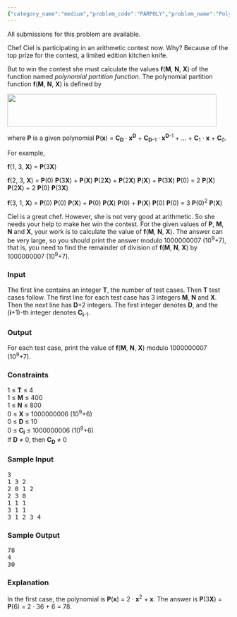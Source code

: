 ```yaml
---
{"category_name":"medium","problem_code":"PARPOLY","problem_name":"Polynomial Partition Function","languages_supported":{"0":"ADA","1":"ASM","2":"BASH","3":"BF","4":"C","5":"C99 strict","6":"CAML","7":"CLOJ","8":"CLPS","9":"CPP 4.3.2","10":"CPP 4.9.2","11":"CPP14","12":"CS2","13":"D","14":"ERL","15":"FORT","16":"FS","17":"GO","18":"HASK","19":"ICK","20":"ICON","21":"JAVA","22":"JS","23":"LISP clisp","24":"LISP sbcl","25":"LUA","26":"NEM","27":"NICE","28":"NODEJS","29":"PAS fpc","30":"PAS gpc","31":"PERL","32":"PERL6","33":"PHP","34":"PIKE","35":"PRLG","36":"PYTH","37":"PYTH 3.4","38":"RUBY","39":"SCALA","40":"SCM guile","41":"SCM qobi","42":"ST","43":"TCL","44":"TEXT","45":"WSPC"},"max_timelimit":7,"source_sizelimit":50000,"problem_author":"laycurse","problem_tester":"anton_lunyov","date_added":"2-09-2011","tags":{"0":"binomial","1":"dynamic","2":"june12","3":"laycurse","4":"medium"},"editorial_url":"http://discuss.codechef.com/problems/PARPOLY","time":{"view_start_date":1339403708,"submit_start_date":1339403708,"visible_start_date":1339407000,"end_date":1735669800},"layout":"problem"}
---
```

<span class="solution-visible-txt">All submissions for this problem are available.</span><p>
Chef Ciel is participating in an arithmetic contest now.
Why?
Because of the top prize for the contest, a limited edition kitchen knife.
</p>

<p>
But to win the contest she must calculate the values <strong>f</strong>(<strong>M</strong>, <strong>N</strong>, <strong>X</strong>) of the function named <i>polynomial partition function</i>.
The polynomial partition function <strong>f</strong>(<strong>M</strong>, <strong>N</strong>, <strong>X</strong>) is defined by
</p>
<img src="http://www.codechef.com/download/PARPOLY.png" width="474" height="74" /><br />
<p>
where <strong>P</strong> is a given polynomial <strong>P</strong>(<strong>x</strong>) = <strong>C</strong><sub><strong>D</strong></sub> · <strong>x</strong><sup><strong>D</strong></sup> + <strong>C</strong><sub><strong>D</strong>-1</sub> · <strong>x</strong><sup><strong>D</strong>-1</sup> + ... + <strong>C</strong><sub>1</sub> · <strong>x</strong> + <strong>C</strong><sub>0</sub>.
</p>

<p>
For example,
</p>
<p>
 <strong>f</strong>(1, 3, <strong>X</strong>) = <strong>P</strong>(3<strong>X</strong>)
</p>
<p>
 <strong>f</strong>(2, 3, <strong>X</strong>) = <strong>P</strong>(0) <strong>P</strong>(3<strong>X</strong>) + <strong>P</strong>(<strong>X</strong>) <strong>P</strong>(2<strong>X</strong>) + <strong>P</strong>(2<strong>X</strong>) <strong>P</strong>(<strong>X</strong>) + <strong>P</strong>(3<strong>X</strong>) <strong>P</strong>(0) = 2 <strong>P</strong>(<strong>X</strong>) <strong>P</strong>(2<strong>X</strong>) + 2 <strong>P</strong>(0) <strong>P</strong>(3<strong>X</strong>)
</p>
<p>
 <strong>f</strong>(3, 1, <strong>X</strong>) = <strong>P</strong>(0) <strong>P</strong>(0) <strong>P</strong>(<strong>X</strong>) + <strong>P</strong>(0) <strong>P</strong>(<strong>X</strong>) <strong>P</strong>(0) + <strong>P</strong>(<strong>X</strong>) <strong>P</strong>(0) <strong>P</strong>(0) = 3 <strong>P</strong>(0)<sup>2</sup> <strong>P</strong>(<strong>X</strong>)
</p>

<p>
Ciel is a great chef. However, she is not very good at arithmetic. So she needs your help to make her win the contest.
For the given values of <strong>P</strong>, <strong>M</strong>, <strong>N</strong> and <strong>X</strong>, your work is to calculate the value of <strong>f</strong>(<strong>M</strong>, <strong>N</strong>, <strong>X</strong>).
The answer can be very large, so you should print the answer modulo 1000000007 (10<sup>9</sup>+7), that is, you need to find the remainder of division of <strong>f</strong>(<strong>M</strong>, <strong>N</strong>, <strong>X</strong>) by 1000000007 (10<sup>9</sup>+7).
</p>

<h3>Input</h3>
<p>
The first line contains an integer <strong>T</strong>, the number of test cases.
Then <strong>T</strong> test cases follow.
The first line for each test case has 3 integers <strong>M</strong>, <strong>N</strong> and <strong>X</strong>.
Then the next line has <strong>D</strong>+2 integers. The first integer denotes <strong>D</strong>, and the (<strong>i</strong>+1)-th integer denotes <strong>C</strong><sub><strong>i</strong>-1</sub>.
</p>

<h3>Output</h3>
<p>
For each test case, print the value of <strong>f</strong>(<strong>M</strong>, <strong>N</strong>, <strong>X</strong>) modulo 1000000007 (10<sup>9</sup>+7).
</p>

<h3>Constraints</h3>
<p>
1 ≤ <strong>T</strong> ≤ 4<br />
1 ≤ <strong>M</strong> ≤ 400<br />
1 ≤ <strong>N</strong> ≤ 800<br />
0 ≤ <strong>X</strong> ≤ 1000000006 (10<sup>9</sup>+6)<br />
0 ≤ <strong>D</strong> ≤ 10<br />
0 ≤ <strong>C</strong><sub><strong>i</strong></sub> ≤ 1000000006 (10<sup>9</sup>+6)<br />
If <strong>D</strong> ≠ 0, then <strong>C</strong><sub><strong>D</strong></sub> ≠ 0<br />
</p>

<h3>Sample Input</h3>
<pre>3
1 3 2
2 0 1 2
2 3 0
1 1 1
3 1 1
3 1 2 3 4</pre>

<h3>Sample Output</h3>
<pre>78
4
30</pre>

<h3>Explanation</h3>
<p>
In the first case, the polynomial is <strong>P</strong>(<strong>x</strong>) = 2 · <strong>x</strong><sup>2</sup> + <strong>x</strong>.
The answer is <strong>P</strong>(3<strong>X</strong>) = <strong>P</strong>(6) = 2 · 36 + 6 = 78.
</p>